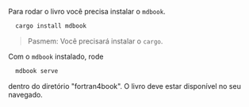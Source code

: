 
Para rodar o livro você precisa instalar o `mdbook`. 

```bash
  cargo install mdbook
``` 
>Pasmem: Você precisará instalar o `cargo`.

Com o `mdbook` instalado, rode
```bash
  mdbook serve 
```
dentro do diretório "fortran4book". O livro deve estar disponível no seu navegado. 

